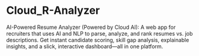 # Cloud_R-Analyzer
AI-Powered Resume Analyzer (Powered by Cloud AI): A web app for recruiters that uses AI and NLP to parse, analyze, and rank resumes vs. job descriptions. Get instant candidate scoring, skill gap analysis, explainable insights, and a slick, interactive dashboard—all in one platform.
